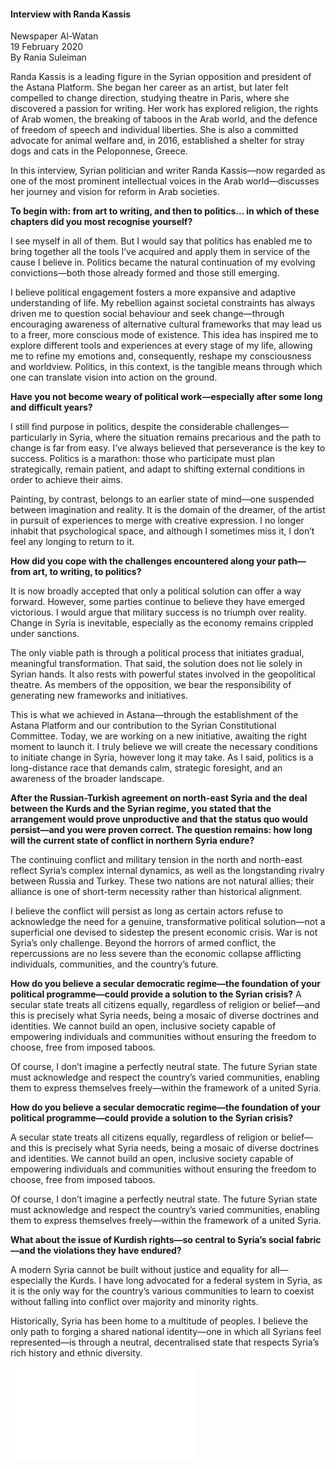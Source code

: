 <h4>Interview with Randa Kassis</h4>

Newspaper Al-Watan  
19 February 2020  
By Rania Suleiman  

Randa Kassis is a leading figure in the Syrian opposition and president of the Astana Platform. She began her career as an artist, but later felt compelled to change direction, studying theatre in Paris, where she discovered a passion for writing. Her work has explored religion, the rights of Arab women, the breaking of taboos in the Arab world, and the defence of freedom of speech and individual liberties. She is also a committed advocate for animal welfare and, in 2016, established a shelter for stray dogs and cats in the Peloponnese, Greece.

In this interview, Syrian politician and writer Randa Kassis—now regarded as one of the most prominent intellectual voices in the Arab world—discusses her journey and vision for reform in Arab societies.

<b>To begin with: from art to writing, and then to politics… in which of these chapters did you most recognise yourself?</b>

I see myself in all of them. But I would say that politics has enabled me to bring together all the tools I’ve acquired and apply them in service of the cause I believe in. Politics became the natural continuation of my evolving convictions—both those already formed and those still emerging.

I believe political engagement fosters a more expansive and adaptive understanding of life. My rebellion against societal constraints has always driven me to question social behaviour and seek change—through encouraging awareness of alternative cultural frameworks that may lead us to a freer, more conscious mode of existence. This idea has inspired me to explore different tools and experiences at every stage of my life, allowing me to refine my emotions and, consequently, reshape my consciousness and worldview. Politics, in this context, is the tangible means through which one can translate vision into action on the ground.

<b>Have you not become weary of political work—especially after some long and difficult years?</b>

I still find purpose in politics, despite the considerable challenges—particularly in Syria, where the situation remains precarious and the path to change is far from easy. I’ve always believed that perseverance is the key to success. Politics is a marathon: those who participate must plan strategically, remain patient, and adapt to shifting external conditions in order to achieve their aims.

Painting, by contrast, belongs to an earlier state of mind—one suspended between imagination and reality. It is the domain of the dreamer, of the artist in pursuit of experiences to merge with creative expression. I no longer inhabit that psychological space, and although I sometimes miss it, I don’t feel any longing to return to it.

<b>How did you cope with the challenges encountered along your path—from art, to writing, to politics?</b>

It is now broadly accepted that only a political solution can offer a way forward. However, some parties continue to believe they have emerged victorious. I would argue that military success is no triumph over reality. Change in Syria is inevitable, especially as the economy remains crippled under sanctions.

The only viable path is through a political process that initiates gradual, meaningful transformation. That said, the solution does not lie solely in Syrian hands. It also rests with powerful states involved in the geopolitical theatre. As members of the opposition, we bear the responsibility of generating new frameworks and initiatives.

This is what we achieved in Astana—through the establishment of the Astana Platform and our contribution to the Syrian Constitutional Committee. 
Today, we are working on a new initiative, awaiting the right moment to launch it. I truly believe we will create the necessary conditions to initiate change in Syria, however long it may take. As I said, politics is a long-distance race that demands calm, strategic foresight, and an awareness of the broader landscape.

<b>After the Russian-Turkish agreement on north-east Syria and the deal between the Kurds and the Syrian regime, you stated that the arrangement would prove unproductive and that the status quo would persist—and you were proven correct. The question remains: how long will the current state of conflict in northern Syria endure?</b>

The continuing conflict and military tension in the north and north-east reflect Syria’s complex internal dynamics, as well as the longstanding rivalry between Russia and Turkey. These two nations are not natural allies; their alliance is one of short-term necessity rather than historical alignment.

I believe the conflict will persist as long as certain actors refuse to acknowledge the need for a genuine, transformative political solution—not a superficial one devised to sidestep the present economic crisis. War is not Syria’s only challenge. Beyond the horrors of armed conflict, the repercussions are no less severe than the economic collapse afflicting individuals, communities, and the country’s future.

<b>How do you believe a secular democratic regime—the foundation of your political programme—could provide a solution to the Syrian crisis?</b>
A secular state treats all citizens equally, regardless of religion or belief—and this is precisely what Syria needs, being a mosaic of diverse doctrines and identities. We cannot build an open, inclusive society capable of empowering individuals and communities without ensuring the freedom to choose, free from imposed taboos.

Of course, I don’t imagine a perfectly neutral state. The future Syrian state must acknowledge and respect the country’s varied communities, enabling them to express themselves freely—within the framework of a united Syria.

<b>How do you believe a secular democratic regime—the foundation of your political programme—could provide a solution to the Syrian crisis?</b>

A secular state treats all citizens equally, regardless of religion or belief—and this is precisely what Syria needs, being a mosaic of diverse doctrines and identities. We cannot build an open, inclusive society capable of empowering individuals and communities without ensuring the freedom to choose, free from imposed taboos.

Of course, I don’t imagine a perfectly neutral state. The future Syrian state must acknowledge and respect the country’s varied communities, enabling them to express themselves freely—within the framework of a united Syria.

<b>What about the issue of Kurdish rights—so central to Syria’s social fabric—and the violations they have endured?</b>

A modern Syria cannot be built without justice and equality for all—especially the Kurds. I have long advocated for a federal system in Syria, as it is the only way for the country’s various communities to learn to coexist without falling into conflict over majority and minority rights.

Historically, Syria has been home to a multitude of peoples. I believe the only path to forging a shared national identity—one in which all Syrians feel represented—is through a neutral, decentralised state that respects Syria’s rich history and ethnic diversity.

![](2.pdf)
<p></p>

